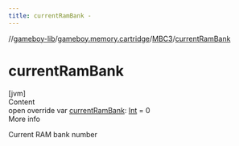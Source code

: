 ```yaml
---
title: currentRamBank -
---
```

//[gameboy-lib](../../index.md)/[gameboy.memory.cartridge](../index.md)/[MBC3](index.md)/[currentRamBank](current-ram-bank.md)



# currentRamBank  
[jvm]  
Content  
open override var [currentRamBank](current-ram-bank.md): [Int](https://kotlinlang.org/api/latest/jvm/stdlib/kotlin/-int/index.html) = 0  
More info  


Current RAM bank number

  




